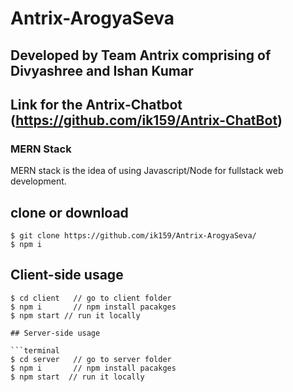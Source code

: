 # Antrix-ArogyaSeva
## Developed by Team Antrix comprising of Divyashree and Ishan Kumar

## Link for the Antrix-Chatbot (https://github.com/ik159/Antrix-ChatBot)

### MERN Stack

MERN stack is the idea of using Javascript/Node for fullstack web development.

## clone or download
```terminal
$ git clone https://github.com/ik159/Antrix-ArogyaSeva/
$ npm i
```
## Client-side usage
```terminal
$ cd client   // go to client folder
$ npm i       // npm install pacakges
$ npm start // run it locally

## Server-side usage

```terminal
$ cd server   // go to server folder
$ npm i       // npm install pacakges
$ npm start  // run it locally
